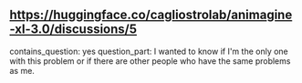 ## https://huggingface.co/cagliostrolab/animagine-xl-3.0/discussions/5

contains_question: yes
question_part: I wanted to know if I'm the only one with this problem or if there are other people who have the same problems as me.